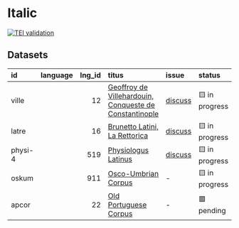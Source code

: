 # Italic
[![TEI validation](https://github.com/TITUS-2-0/italic/actions/workflows/validate.yaml/badge.svg?branch=main)](https://github.com/TITUS-2-0/italic/actions/workflows/validate.yaml)
## Datasets
| id      | language   |   lng_id | titus                                                                                                                          | issue                                                    | status         |
|:--------|:-----------|---------:|:-------------------------------------------------------------------------------------------------------------------------------|:---------------------------------------------------------|:---------------|
| ville   |            |       12 | [Geoffroy de Villehardouin, Conqueste de Constantinople](http://titus.uni-frankfurt.de/texte/etcs/ital/afr/villehar/ville.htm) | [discuss](https://github.com/TITUS-2-0/italic/issues/15) | 🟨 in progress |
| latre   |            |       16 | [Brunetto Latini, La Rettorica](http://titus.uni-frankfurt.de/texte/etcs/ital/aital/latrett/latre.htm)                         | [discuss](https://github.com/TITUS-2-0/italic/issues/3)  | 🟨 in progress |
| physi-4 |            |      519 | [Physiologus Latinus](http://titus.uni-frankfurt.de/texte/etcs/ital/lat/physioll/physi.htm)                                    | [discuss](https://github.com/TITUS-2-0/italic/issues/16) | 🟨 in progress |
| oskum   |            |      911 | [Osco-Umbrian Corpus](http://titus.uni-frankfurt.de/texte/etcs/ital/oskumb/oskum.htm)                                          | -                                                        | 🟨 in progress |
| apcor   |            |       22 | [Old Portuguese Corpus](http://titus.uni-frankfurt.de/texte/etcs/ital/aport/apcorp/apcor.htm)                                  | -                                                        | 🟥 pending     |
